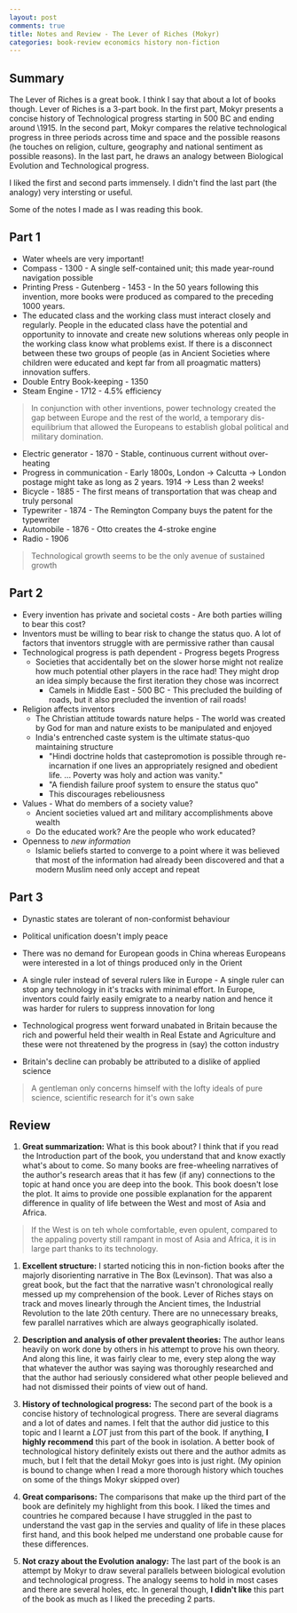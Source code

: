 ```yaml
---
layout: post
comments: true
title: Notes and Review - The Lever of Riches (Mokyr)
categories: book-review economics history non-fiction
---
```


## Summary

The Lever of Riches is a great book. I think I say that about a lot of books
though. Lever of Riches is a 3-part book. In the first part, Mokyr presents a
concise history of Technological progress starting in 500 BC and ending around
\1915. In the second part, Mokyr compares the relative technological progress in
three periods across time and space and the possible reasons (he touches on
religion, culture, geography and national sentiment as possible reasons). In the
last part, he draws an analogy between Biological Evolution and Technological
progress.

I liked the first and second parts immensely. I didn't find the last part (the
analogy) very intersting or useful.

<!--more-->

Some of the notes I made as I was reading this book.

## Part 1

- Water wheels are very important!
- Compass - 1300 - A single self-contained unit; this made year-round navigation
  possible
- Printing Press - Gutenberg - 1453 - In the 50 years following this invention,
  more books were produced as compared to the preceding 1000 years.
- The educated class and the working class must interact closely and regularly.
  People in the educated class have the potential and opportunity to innovate
  and create new solutions whereas only people in the working class know what
  problems exist. If there is a disconnect between these two groups of people
  (as in Ancient Societies where children were educated and kept far from all
   proagmatic matters) innovation suffers.
- Double Entry Book-keeping - 1350
- Steam Engine - 1712 - 4.5% efficiency

> In conjunction with other inventions, power technology created the gap between
> Europe and the rest of the world, a temporary dis-equilibrium that allowed the
> Europeans to establish global political and military domination.

- Electric generator - 1870 - Stable, continuous current without over-heating
- Progress in communication - Early 1800s, London -> Calcutta -> London postage
  might take as long as 2 years. 1914 -> Less than 2 weeks!
- Bicycle - 1885 - The first means of transportation that was cheap and truly
  personal
- Typewriter - 1874 - The Remington Company buys the patent for the typewriter
- Automobile - 1876 - Otto creates the 4-stroke engine
- Radio - 1906

> Technological growth seems to be the only avenue of sustained growth

## Part 2

- Every invention has private and societal costs - Are both parties willing to
  bear this cost?
- Inventors must be willing to bear risk to change the status quo. A lot of
  factors that inventors struggle with are permissive rather than causal
- Technological progress is path dependent - Progress begets Progress
    - Societies that accidentally bet on the slower horse might not realize how
      much potential other players in the race had! They might drop an idea
      simply because the first iteration they chose was incorrect
        - Camels in Middle East - 500 BC - This precluded the building of roads,
          but it also precluded the invention of rail roads!
- Religion affects inventors
    - The Christian attitude towards nature helps - The world was created by God
      for man and nature exists to be manipulated and enjoyed
    - India's entrenched caste system is the ultimate status-quo maintaining
      structure
        - "Hindi doctrine holds that castepromotion is possible through
          re-incarnation if one lives an appropriately resigned and obedient
          life. ... Poverty was holy and action was vanity."
        - "A fiendish failure proof system to ensure the status quo"
        - This discourages rebeliousness
- Values - What do members of a society value?
    - Ancient societies valued art and military accomplishments above wealth
    - Do the educated work? Are the people who work educated?
- Openness to _new information_
    - Islamic beliefs started to converge to a point where it was believed that
      most of the information had already been discovered and that a modern
      Muslim need only accept and repeat

## Part 3

- Dynastic states are tolerant of non-conformist behaviour
- Political unification doesn't imply peace

- There was no demand for European goods in China whereas Europeans were
  interested in a lot of things produced only in the Orient
- A single ruler instead of several rulers like in Europe - A single ruler can
  stop any technology in it's tracks with minimal effort. In Europe, inventors
  could fairly easily emigrate to a nearby nation and hence it was harder for
  rulers to suppress innovation for long
- Technological progress went forward unabated in Britain because the rich and
  powerful held their wealth in Real Estate and Agriculture and these were not
  threatened by the progress in (say) the cotton industry

- Britain's decline can probably be attributed to a dislike of applied science

> A gentleman only concerns himself with the lofty ideals of pure science,
> scientific research for it's own sake

## Review

1. **Great summarization:** What is this book about? I think that if you read
the Introduction part of the book, you understand that and know exactly what's
about to come. So many books are free-wheeling narratives of the author's
research areas that it has few (if any) connections to the topic at hand once
you are deep into the book. This book doesn't lose the plot. It aims to provide
one possible explanation for the apparent difference in quality of life between
the West and most of Asia and Africa.

> If the West is on teh whole comfortable, even opulent, compared to the
> appaling poverty still rampant in most of Asia and Africa, it is in large part
> thanks to its technology.

1. **Excellent structure:** I started noticing this in non-fiction books after
the majorly disorienting narrative in The Box (Levinson). That was also a great
book, but the fact that the narrative wasn't chronological really messed up my
comprehension of the book. Lever of Riches stays on track and moves linearly
through the Ancient times, the Industrial Revolution to the late 20th century.
There are no unnecessary breaks, few parallel narratives which are always
geographically isolated.

1. **Description and analysis of other prevalent theories:** The author leans
heavily on work done by others in his attempt to prove his own theory. And along
this line, it was fairly clear to me, every step along the way that whatever the
author was saying was thoroughly researched and that the author had seriously
considered what other people believed and had not dismissed their points of view
out of hand.

1. **History of technological progress:** The second part of the book is a
concise history of technological progress. There are several diagrams and a lot
of dates and names. I felt that the author did justice to this topic and I
learnt a _LOT_ just from this part of the book. If anything, **I highly
recommend** this part of the book in isolation. A better book of technological
history definitely exists out there and the author admits as much, but I felt
that the detail Mokyr goes into is just right. (My opinion is bound to change
when I read a more thorough history which touches on some of the things Mokyr
skipped over)

1. **Great comparisons:** The comparisons that make up the third part of the
book are definitely my highlight from this book. I liked the times and countries
he compared because I have struggled in the past to understand the vast gap in
the servies and quality of life in these places first hand, and this book helped
me understand one probable cause for these differences.

1. **Not crazy about the Evolution analogy:** The last part of the book is an
attempt by Mokyr to draw several parallels between biological evolution and
technological progress. The analogy seems to hold in most cases and there are
several holes, etc. In general though, **I didn't like** this part of the book
as much as I liked the preceding 2 parts.
